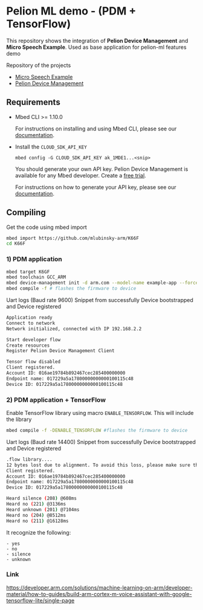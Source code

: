 # Pelion ML demo - (PDM + TensorFlow)

This repository shows the integration  of **Pelion Device Management** and **Micro Speech Example**. Used as base application for pelion-ml features demo

Repository of the projects

- [Micro Speech Example](https://github.com/tensorflow/tensorflow/tree/master/tensorflow/lite/micro/examples/micro_speech#deploy-to-nxp-frdm-k66f)
- [Pelion Device Management](https://github.com/tensorflow/tensorflow/tree/master/tensorflow/lite/micro/examples/micro_speech#deploy-to-nxp-frdm-k66f)

## Requirements

- Mbed CLI >= 1.10.0

  For instructions on installing and using Mbed CLI, please see our [documentation](https://os.mbed.com/docs/mbed-os/latest/tools/developing-mbed-cli.html).

- Install the `CLOUD_SDK_API_KEY`

   `mbed config -G CLOUD_SDK_API_KEY ak_1MDE1...<snip>`

   You should generate your own API key. Pelion Device Management is available for any Mbed developer. Create a [free trial](https://os.mbed.com/pelion-free-tier).

   For instructions on how to generate your API key, please see our [documentation](https://cloud.mbed.com/docs/current/integrate-web-app/api-keys.html#generating-an-api-key).

## Compiling

Get the code using mbed import

```sh
mbed import https://github.com/mlubinsky-arm/K66F
cd K66F
```

### 1) PDM application

```sh
mbed target K6GF
mbed toolchain GCC_ARM
mbed device-management init -d arm.com --model-name example-app --force -q
mbed compile -f # flashes the firmware to device 
```

Uart logs (Baud rate 9600) Snippet from successfully Device bootstrapped and Device registered

```sh
Application ready
Connect to network
Network initialized, connected with IP 192.168.2.2

Start developer flow
Create resources
Register Pelion Device Management Client

Tensor flow disabled 
Client registered.
Account ID: 016ae19784b892467cec285400000000
Endpoint name: 017229a5a17800000000000100115c48
Device ID: 017229a5a17800000000000100115c48
```

### 2) PDM application + TensorFlow

Enable TensorFlow library using macro `ENABLE_TENSORFLOW`. This will include the library

```sh
mbed compile -f -DENABLE_TENSORFLOW #flashes the firmware to device 
```

Uart logs (Baud rate 14400) Snippet from successfully Device bootstrapped and Device registered

```sh
.flow library.... 
12 bytes lost due to alignment. To avoid this loss, please make sure the tensor_arena is 16 bytes aligned.
Client registered.
Account ID: 016ae19784b892467cec285400000000
Endpoint name: 017229a5a17800000000000100115c48
Device ID: 017229a5a17800000000000100115c48

Heard silence (208) @608ms
Heard no (221) @3136ms
Heard unknown (201) @7104ms
Heard no (204) @8512ms
Heard no (211) @16128ms

```

It recognize  the following:
```
- yes
- no
- silence
- unknown
```
### Link
<https://developer.arm.com/solutions/machine-learning-on-arm/developer-material/how-to-guides/build-arm-cortex-m-voice-assistant-with-google-tensorflow-lite/single-page>
